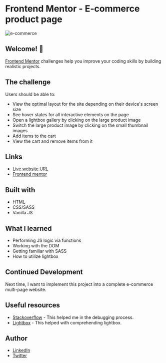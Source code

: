 # Frontend Mentor - E-commerce product page

<img src="https://i.ibb.co/bJqF6ZX/e-commerce.png" alt="e-commerce" border="0">

## Welcome! 👋

[Frontend Mentor](https://www.frontendmentor.io) challenges help you improve your coding skills by building realistic projects.

## The challenge

Users should be able to:

- View the optimal layout for the site depending on their device's screen size
- See hover states for all interactive elements on the page
- Open a lightbox gallery by clicking on the large product image
- Switch the large product image by clicking on the small thumbnail images
- Add items to the cart
- View the cart and remove items from it

## Links

- [Live website URL](https://jaaz10.github.io/ecommerce-product-page/)
- [Frontend mentor](https://www.frontendmentor.io/challenges/ecommerce-product-page-UPsZ9MJp6)

## Built with

- HTML
- CSS/SASS
- Vanilla JS

## What I learned

- Performing JS logic via functions
- Working with the DOM
- Getting familiar with SASS
- How to utilize lightbox

## Continued Development

Next time, I want to implement this project into a complete e-commerce multi-page website.

## Useful resources

- [Stackoverflow](https://stackoverflow.com/) - This helped me in the debugging process.
- [Lightbox](https://lokeshdhakar.com/projects/lightbox2/#getting-started) - This helped with comprehending lightbox.

## Author

- [LinkedIn](https://www.linkedin.com/in/jaazespinoza/)
- [Twitter](https://twitter.com/jaazEspinoza)
